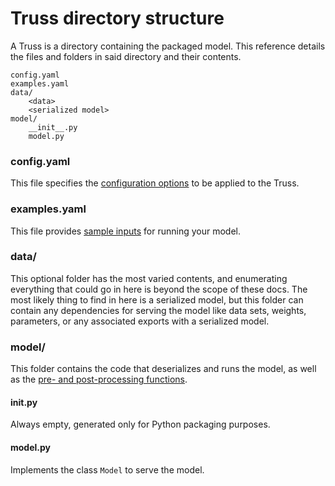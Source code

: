 # Truss directory structure

A Truss is a directory containing the packaged model. This reference details the files and folders in said directory and their contents.

```
config.yaml
examples.yaml
data/
    <data>
    <serialized model>
model/
    __init__.py
    model.py
```

### config.yaml

This file specifies the [configuration options](../develop/configuration.md) to be applied to the Truss.

### examples.yaml

This file provides [sample inputs](../develop/sample-inputs.md) for running your model.

### data/

This optional folder has the most varied contents, and enumerating everything that could go in here is beyond the scope of these docs. The most likely thing to find in here is a serialized model, but this folder can contain any dependencies for serving the model like data sets, weights, parameters, or any associated exports with a serialized model.

### model/

This folder contains the code that deserializes and runs the model, as well as the [pre- and post-processing functions](../develop/processing.md).

#### __init__.py

Always empty, generated only for Python packaging purposes.

#### model.py

Implements the class `Model` to serve the model.